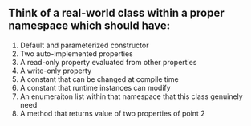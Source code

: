 ## Think of a real-world class within a proper namespace which should have:
1. Default and parameterized constructor 
2. Two auto-implemented properties
3. A read-only property evaluated from other properties
4. A write-only property
4. A constant that can be changed at compile time
4. A constant that runtime instances can modify
4. An enumeraiton list within that namespace that this class genuinely need
4. A method that returns value of two properties of point 2
